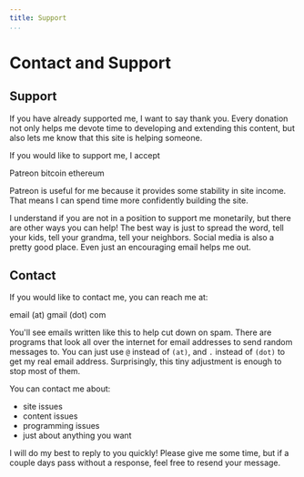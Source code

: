 ```yaml
---
title: Support
...
```


# Contact and Support

## Support

If you have already supported me, I want to say thank you. Every donation not
only helps me devote time to developing and extending this content, but also
lets me know that this site is helping someone.

If you would like to support me, I accept 

Patreon
bitcoin
ethereum

Patreon is useful for me because it provides some stability in site income. That
means I can spend time more confidently building the site.

I understand if you are not in a position to support me monetarily, but there
are other ways you can help! The best way is just to spread the word, tell your
kids, tell your grandma, tell your neighbors. Social media is also a pretty good
place. Even just an encouraging email helps me out.

## Contact

If you would like to contact me, you can reach me at:

email (at) gmail (dot) com

You'll see emails written like this to help cut down on spam. There are programs
that look all over the internet for email addresses to send random messages to.
You can just use `@` instead of `(at)`, and `.` instead of `(dot)` to get my
real email address. Surprisingly, this tiny adjustment is enough to stop most of
them.

You can contact me about:

- site issues
- content issues
- programming issues
- just about anything you want

I will do my best to reply to you quickly! Please give me some time, but if a
couple days pass without a response, feel free to resend your message.
